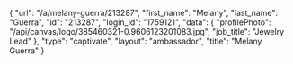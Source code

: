{
    "url": "\/a\/melany-guerra\/213287",
    "first_name": "Melany",
    "last_name": "Guerra",
    "id": "213287",
    "login_id": "1759121",
    "data": {
        "profilePhoto": "\/api\/canvas\/logo\/385460321-0.9606123201083.jpg",
        "job_title": "Jewelry Lead"
    },
    "type": "captivate",
    "layout": "ambassador",
    "title": "Melany Guerra"
}